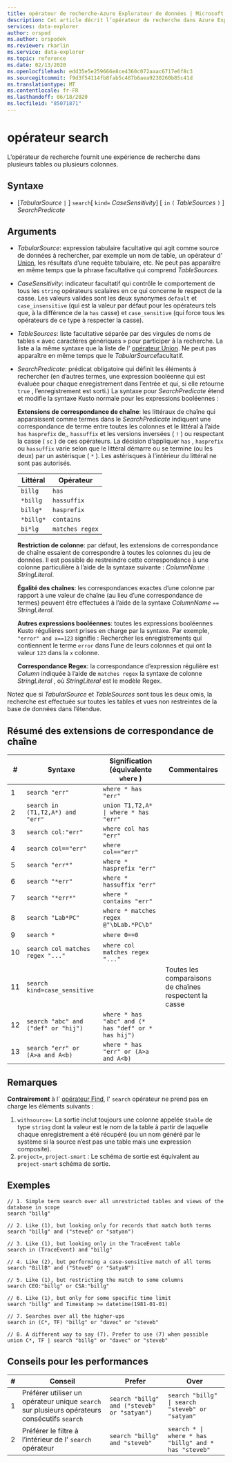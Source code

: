 ```yaml
---
title: opérateur de recherche-Azure Explorateur de données | Microsoft Docs
description: Cet article décrit l’opérateur de recherche dans Azure Explorateur de données.
services: data-explorer
author: orspod
ms.author: orspodek
ms.reviewer: rkarlin
ms.service: data-explorer
ms.topic: reference
ms.date: 02/13/2020
ms.openlocfilehash: edd35e5e259666e8ce4360c072aaac6717e6f8c3
ms.sourcegitcommit: f9d3f54114fb8fab5c487b6aea9230260b85c41d
ms.translationtype: MT
ms.contentlocale: fr-FR
ms.lasthandoff: 06/18/2020
ms.locfileid: "85071871"
---
```

# <a name="search-operator"></a>opérateur search

L’opérateur de recherche fournit une expérience de recherche dans plusieurs tables ou plusieurs colonnes.

## <a name="syntax"></a>Syntaxe

* [*TabularSource* `|` ] `search`[ `kind=` *CaseSensitivity*] [ `in` `(` *TableSources* `)` ] *SearchPredicate*

## <a name="arguments"></a>Arguments

* *TabularSource*: expression tabulaire facultative qui agit comme source de données à rechercher, par exemple un nom de table, un opérateur d' [Union](unionoperator.md), les résultats d’une requête tabulaire, etc. Ne peut pas apparaître en même temps que la phrase facultative qui comprend *TableSources*.

* *CaseSensitivity*: indicateur facultatif qui contrôle le comportement de tous les `string` opérateurs scalaires en ce qui concerne le respect de la casse. Les valeurs valides sont les deux synonymes `default` et `case_insensitive` (qui est la valeur par défaut pour les opérateurs tels que, à la différence de la `has` casse) et `case_sensitive` (qui force tous les opérateurs de ce type à respecter la casse).

* *TableSources*: liste facultative séparée par des virgules de noms de tables « avec caractères génériques » pour participer à la recherche.
  La liste a la même syntaxe que la liste de l' [opérateur Union](unionoperator.md).
  Ne peut pas apparaître en même temps que le *TabularSource*facultatif.

* *SearchPredicate*: prédicat obligatoire qui définit les éléments à rechercher (en d’autres termes, une expression booléenne qui est évaluée pour chaque enregistrement dans l’entrée et qui, si elle retourne `true` , l’enregistrement est sorti.) La syntaxe pour *SearchPredicate* étend et modifie la syntaxe Kusto normale pour les expressions booléennes :

  **Extensions de correspondance de chaîne**: les littéraux de chaîne qui apparaissent comme termes dans le *SearchPredicate* indiquent une correspondance de terme entre toutes les colonnes et le littéral à l’aide `has` `hasprefix` de,, `hassuffix` et les versions inversées ( `!` ) ou respectant la casse ( `sc` ) de ces opérateurs. La décision d’appliquer `has` , `hasprefix` ou `hassuffix` varie selon que le littéral démarre ou se termine (ou les deux) par un astérisque ( `*` ). Les astérisques à l’intérieur du littéral ne sont pas autorisés.

    |Littéral   |Opérateur   |
    |----------|-----------|
    |`billg`   |`has`      |
    |`*billg`  |`hassuffix`|
    |`billg*`  |`hasprefix`|
    |`*billg*` |`contains` |
    |`bi*lg`   |`matches regex`|

  **Restriction de colonne**: par défaut, les extensions de correspondance de chaîne essaient de correspondre à toutes les colonnes du jeu de données. Il est possible de restreindre cette correspondance à une colonne particulière à l’aide de la syntaxe suivante : *ColumnName* `:` *StringLiteral*.

  **Égalité des chaînes**: les correspondances exactes d’une colonne par rapport à une valeur de chaîne (au lieu d’une correspondance de termes) peuvent être effectuées à l’aide de la syntaxe *ColumnName* `==` *StringLiteral*.

  **Autres expressions booléennes**: toutes les expressions booléennes Kusto régulières sont prises en charge par la syntaxe.
    Par exemple, `"error" and x==123` signifie : Rechercher les enregistrements qui contiennent le terme `error` dans l’une de leurs colonnes et qui ont la valeur `123` dans la `x` colonne.

  **Correspondance Regex**: la correspondance d’expression régulière est *Column* indiquée à l’aide de `matches regex` la syntaxe de colonne *StringLiteral* , où *StringLiteral* est le modèle Regex.

Notez que si *TabularSource* et *TableSources* sont tous les deux omis, la recherche est effectuée sur toutes les tables et vues non restreintes de la base de données dans l’étendue.

## <a name="summary-of-string-matching-extensions"></a>Résumé des extensions de correspondance de chaîne

  |# |Syntaxe                                 |Signification (équivalente `where` )           |Commentaires|
  |--|---------------------------------------|---------------------------------------|--------|
  | 1|`search "err"`                         |`where * has "err"`                    ||
  | 2|`search in (T1,T2,A*) and "err"`       |<code>union T1,T2,A* &#124; where * has "err"<code>   ||
  | 3|`search col:"err"`                     |`where col has "err"`                  ||
  | 4|`search col=="err"`                    |`where col=="err"`                     ||
  | 5|`search "err*"`                        |`where * hasprefix "err"`              ||
  | 6|`search "*err"`                        |`where * hassuffix "err"`              ||
  | 7|`search "*err*"`                       |`where * contains "err"`               ||
  | 8|`search "Lab*PC"`                      |`where * matches regex @"\bLab.*PC\b"`||
  | 9|`search *`                             |`where 0==0`                           ||
  |10|`search col matches regex "..."`       |`where col matches regex "..."`        ||
  |11|`search kind=case_sensitive`           |                                       |Toutes les comparaisons de chaînes respectent la casse|
  |12|`search "abc" and ("def" or "hij")`    |`where * has "abc" and (* has "def" or * has hij")`||
  |13|`search "err" or (A>a and A<b)`        |`where * has "err" or (A>a and A<b)`   ||

## <a name="remarks"></a>Remarques

**Contrairement** à l' [opérateur Find](findoperator.md), l' `search` opérateur ne prend pas en charge les éléments suivants :

1. `withsource=`: La sortie inclut toujours une colonne appelée `$table` de type `string` dont la valeur est le nom de la table à partir de laquelle chaque enregistrement a été récupéré (ou un nom généré par le système si la source n’est pas une table mais une expression composite).
2. `project=`, `project-smart` : Le schéma de sortie est équivalent au `project-smart` schéma de sortie.

## <a name="examples"></a>Exemples

```kusto
// 1. Simple term search over all unrestricted tables and views of the database in scope
search "billg"

// 2. Like (1), but looking only for records that match both terms
search "billg" and ("steveb" or "satyan")

// 3. Like (1), but looking only in the TraceEvent table
search in (TraceEvent) and "billg"

// 4. Like (2), but performing a case-sensitive match of all terms
search "BillB" and ("SteveB" or "SatyaN")

// 5. Like (1), but restricting the match to some columns
search CEO:"billg" or CSA:"billg"

// 6. Like (1), but only for some specific time limit
search "billg" and Timestamp >= datetime(1981-01-01)

// 7. Searches over all the higher-ups
search in (C*, TF) "billg" or "davec" or "steveb"

// 8. A different way to say (7). Prefer to use (7) when possible
union C*, TF | search "billg" or "davec" or "steveb"
```

## <a name="performance-tips"></a>Conseils pour les performances

  |# |Conseil                                                                                  |Prefer                                        |Over                                                                    |
  |--|-------------------------------------------------------------------------------------|----------------------------------------------|------------------------------------------------------------------------|
  | 1| Préférer utiliser un opérateur unique `search` sur plusieurs opérateurs consécutifs `search`|`search "billg" and ("steveb" or "satyan")`   |<code>search "billg" &#124; search "steveb" or "satyan"<code>           ||
  | 2| Préférer le filtre à l’intérieur de l' `search` opérateur                                       |`search "billg" and "steveb"`                 |<code>search * &#124; where * has "billg" and * has "steveb"<code>      ||
